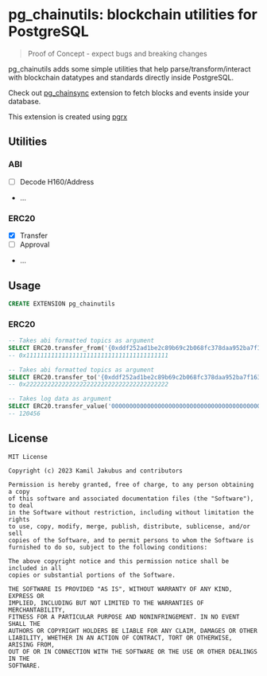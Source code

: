 # pg_chainutils: blockchain utilities for PostgreSQL

> Proof of Concept - expect bugs and breaking changes

pg_chainutils adds some simple utilities that help parse/transform/interact with blockchain datatypes and standards directly inside PostgreSQL.

Check out [pg_chainsync](https://github.com/usagi-coffee/pg_chainsync) extension to fetch blocks and events inside your database.

This extension is created using [pgrx](https://github.com/tcdi/pgrx)

## Utilities

### ABI
- [ ] Decode H160/Address
- ...

### ERC20

- [X] Transfer
- [ ] Approval
- ...

## Usage

```sql
CREATE EXTENSION pg_chainutils
```

### ERC20

```sql
-- Takes abi formatted topics as argument
SELECT ERC20.transfer_from('{0xddf252ad1be2c89b69c2b068fc378daa952ba7f163c4a11628f55a4df523b3ef,0x0000000000000000000000001111111111111111111111111111111111111111},0x0000000000000000000000002222222222222222222222222222222222222222}');
-- 0x1111111111111111111111111111111111111111

-- Takes abi formatted topics as argument
SELECT ERC20.transfer_to('{0xddf252ad1be2c89b69c2b068fc378daa952ba7f163c4a11628f55a4df523b3ef,0x0000000000000000000000001111111111111111111111111111111111111111},0x0000000000000000000000002222222222222222222222222222222222222222}');
-- 0x2222222222222222222222222222222222222222

-- Takes log data as argument
SELECT ERC20.transfer_value('00000000000000000000000000000000000000000000000000000000000000200000000000000000000000000000000000000000000000000000000000000020000000000000000000000000000000000000000000000000000000000001d688');
-- 120456
```


## License

```
MIT License

Copyright (c) 2023 Kamil Jakubus and contributors

Permission is hereby granted, free of charge, to any person obtaining a copy
of this software and associated documentation files (the "Software"), to deal
in the Software without restriction, including without limitation the rights
to use, copy, modify, merge, publish, distribute, sublicense, and/or sell
copies of the Software, and to permit persons to whom the Software is
furnished to do so, subject to the following conditions:

The above copyright notice and this permission notice shall be included in all
copies or substantial portions of the Software.

THE SOFTWARE IS PROVIDED "AS IS", WITHOUT WARRANTY OF ANY KIND, EXPRESS OR
IMPLIED, INCLUDING BUT NOT LIMITED TO THE WARRANTIES OF MERCHANTABILITY,
FITNESS FOR A PARTICULAR PURPOSE AND NONINFRINGEMENT. IN NO EVENT SHALL THE
AUTHORS OR COPYRIGHT HOLDERS BE LIABLE FOR ANY CLAIM, DAMAGES OR OTHER
LIABILITY, WHETHER IN AN ACTION OF CONTRACT, TORT OR OTHERWISE, ARISING FROM,
OUT OF OR IN CONNECTION WITH THE SOFTWARE OR THE USE OR OTHER DEALINGS IN THE
SOFTWARE.
```